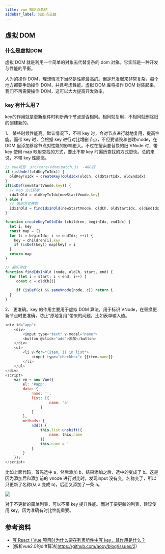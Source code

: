 ```yaml
---
title: vue 知识点总结
sidebar_label: 知识点总结
---
```



## 虚拟 DOM 

### 什么是虚拟DOM

虚拟 DOM 就是利用一个简单的对象去代替复杂的 dom 对象。它实际是一种开发与性能的平衡。

人为的操作 DOM，理想情况下当然是性能最高的。但是开发起来非常复杂，每个地方都要手动操作 DOM，并且考虑性能。虚拟 DOM 库将操作 DOM 封装起来，我们不再需要操作 DOM，这可以大大提高开发效率。



### key 有什么用？

key的作用就是更新组件时判断两个节点是否相同。相同就复用，不相同就删除旧的创建新的。

1、 某些时候性能高。默认情况下，不带 key 时，会对节点进行就地复用，提高性能。而带 key 时，会根据 key 进行对比增删节点，不但要销毁和创建vnode，在 DOM 里添加移除节点对性能的影响更大。不过在搜索要替换的旧 VNode 时，带 key 使用 map 映射查找的方式，要比不带 key 时遍历查找的方式更快。总的来说，不带 key 性能高。

```js
// vue项目  src/core/vdom/patch.js  -488行
if (isUndef(oldKeyToIdx)) {
  oldKeyToIdx = createKeyToOldIdx(oldCh, oldStartIdx, oldEndIdx)
}
if(isDef(newStartVnode.key)) {
  // map 方式获取
  idxInOld = oldKeyToIdx[newStartVnode.key]
} else {
  // 遍历方式获取
  idxInOld = findIdxInOld(newStartVnode, oldCh, oldStartIdx, oldEndIdx)
}

function createKeyToOldIdx (children, beginIdx, endIdx) {
  let i, key
  const map = {}
  for (i = beginIdx; i <= endIdx; ++i) {
    key = children[i].key
    if (isDef(key)) map[key] = i
  }
  return map
}

// 遍历寻找
function findIdxInOld (node, oldCh, start, end) {
  for (let i = start; i < end; i++) {
     const c = oldCh[i]
      
     if (isDef(c) && sameVnode(node, c)) return i
  }
}
```

2、 更准确。key 的作用主要用于虚拟 DOM 算法，用于标识 VNode，在替换更新节点时更准确，防止"原地复用"带来的问题，比如表单输入值。

```js
<div id="app">
    <div>
        <input type="text" v-model="name">
        <button @click="add">添加</button>
    </div>
    <ul>
        <li v-for="(item, i) in list">
            <input type="checkbox"> {{item.name}}
        </li>
    </ul>
</div>
<script>
    var vm = new Vue({
        el: '#app',
        data: {
            name: '',
            list: [{
                    name: 'a'
                }
            ]
        },
        methods: {
            add() {
                this.list.unshift({
                    name: this.name
                })
                this.name = ''
            }
        }
    });
</script>
```

比如上面代码，首先选中 a，然后添加 b，结果添加之后，选中的变成了 b。这是因为添加后和添加前的 vnode 进行对比时，发现input 没有变，名称变了，所以只更新了名称(从 a 变成 b)，后面又添加了一条 a。

![](/img/vue/1.jpg)

对于不更新的简单列表，可以不带 key 提升性能。而对于要更新的列表，建议使用 key，因为准确有时比性能重要。

## 参考资料

- [写 React / Vue 项目时为什么要在列表组件中写 key，其作用是什么？](https://github.com/Advanced-Frontend/Daily-Interview-Question/issues/1)
- [解析vue2.0的diff算法]https://github.com/aooy/blog/issues/2)